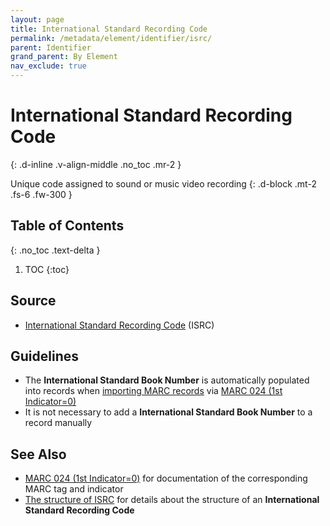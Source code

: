 ```yaml
---
layout: page
title: International Standard Recording Code
permalink: /metadata/element/identifier/isrc/
parent: Identifier
grand_parent: By Element
nav_exclude: true
---
```


# International Standard Recording Code
{: .d-inline .v-align-middle .no_toc .mr-2 }

Unique code assigned to sound or music video recording
{: .d-block .mt-2 .fs-6 .fw-300 }

## Table of Contents
{: .no_toc .text-delta }

1. TOC
{:toc}

## Source
- [International Standard Recording Code](https://usisrc.org/) (ISRC)

## Guidelines
- The **International Standard Book Number** is automatically populated into records when [importing MARC records](/metadata-documentation/workflows/create-import/#importing-marc-records) via [MARC 024 (1st Indicator=0)](https://www.oclc.org/bibformats/en/0xx/024.html#:~:text=0-,International%20Standard%20Recording%20Code%20\(ISRC\),-.%20The%20ISRC%20usually)
- It is not necessary to add a **International Standard Book Number** to a record manually

## See Also
- [MARC 024 (1st Indicator=0)](https://www.oclc.org/bibformats/en/0xx/024.html#:~:text=0-,International%20Standard%20Recording%20Code%20\(ISRC\),-.%20The%20ISRC%20usually) for documentation of the corresponding MARC tag and indicator
- [The structure of ISRC](https://isrc.ifpi.org/en/isrc-standard/structure) for details about the structure of an **International Standard Recording Code**